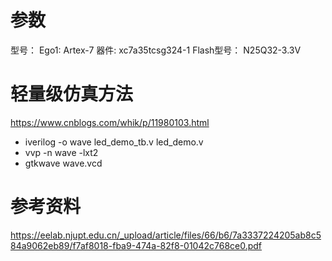 # 参数
型号： Ego1: Artex-7
器件: xc7a35tcsg324-1
Flash型号： N25Q32-3.3V
# 轻量级仿真方法
https://www.cnblogs.com/whik/p/11980103.html
+ iverilog -o wave led_demo_tb.v led_demo.v
+ vvp -n wave -lxt2
+ gtkwave wave.vcd

# 参考资料
https://eelab.njupt.edu.cn/_upload/article/files/66/b6/7a3337224205ab8c584a9062eb89/f7af8018-fba9-474a-82f8-01042c768ce0.pdf